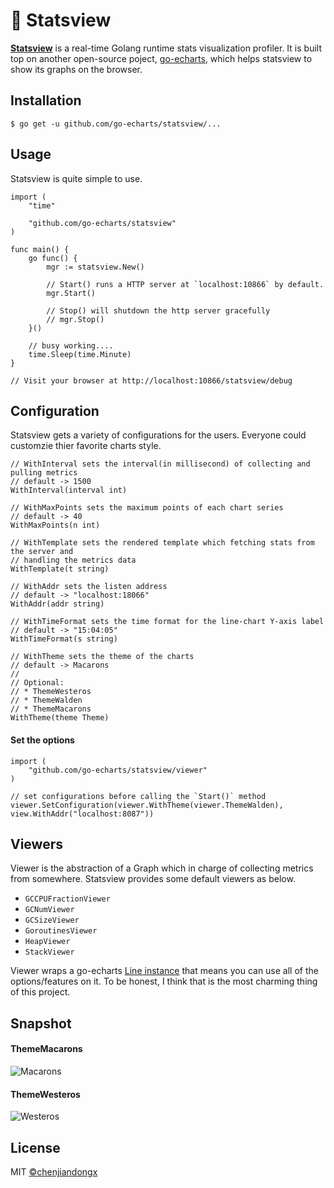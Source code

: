 # 🚀 Statsview

[**Statsview**](https://github.com/go-echarts/viewstats) is a real-time Golang runtime stats visualization profiler. It is built top on another open-source poject, [go-echarts](https://github.com/go-echarts/go-echarts), which helps statsview to show its graphs on the browser.

## Installation

```shell
$ go get -u github.com/go-echarts/statsview/...
```

## Usage

Statsview is quite simple to use.

```golang
import (
    "time"

    "github.com/go-echarts/statsview"
)

func main() {
    go func() {
        mgr := statsview.New()

        // Start() runs a HTTP server at `localhost:10866` by default.
        mgr.Start()

        // Stop() will shutdown the http server gracefully
        // mgr.Stop()
    }()

    // busy working....
    time.Sleep(time.Minute)
}

// Visit your browser at http://localhost:10866/statsview/debug
```

## Configuration

Statsview gets a variety of configurations for the users. Everyone could customzie thier favorite charts style.

```golang
// WithInterval sets the interval(in millisecond) of collecting and pulling metrics
// default -> 1500
WithInterval(interval int)

// WithMaxPoints sets the maximum points of each chart series
// default -> 40
WithMaxPoints(n int)

// WithTemplate sets the rendered template which fetching stats from the server and
// handling the metrics data
WithTemplate(t string)

// WithAddr sets the listen address
// default -> "localhost:18066"
WithAddr(addr string)

// WithTimeFormat sets the time format for the line-chart Y-axis label
// default -> "15:04:05"
WithTimeFormat(s string)

// WithTheme sets the theme of the charts
// default -> Macarons
//
// Optional:
// * ThemeWesteros
// * ThemeWalden
// * ThemeMacarons
WithTheme(theme Theme)
```

#### Set the options

```golang
import (
    "github.com/go-echarts/statsview/viewer"
)

// set configurations before calling the `Start()` method
viewer.SetConfiguration(viewer.WithTheme(viewer.ThemeWalden), view.WithAddr("localhost:8087"))
```

## Viewers

Viewer is the abstraction of a Graph which in charge of collecting metrics from somewhere. Statsview provides some default viewers as below.

* `GCCPUFractionViewer`
* `GCNumViewer`
* `GCSizeViewer`
* `GoroutinesViewer`
* `HeapViewer`
* `StackViewer`

Viewer wraps a go-echarts [Line instance](https://github.com/go-echarts/go-echarts/blob/master/charts/line.go) that means you can use all of the options/features on it. To be honest, I think that is the most charming thing of this project.

## Snapshot

#### ThemeMacarons

![Macarons](https://user-images.githubusercontent.com/19553554/99192859-45943400-27b0-11eb-8096-8a9e76fba3a1.png)

#### ThemeWesteros

![Westeros](https://user-images.githubusercontent.com/19553554/99193211-78d7c280-27b2-11eb-96c8-cbcb6792e68a.png)


## License

MIT [©chenjiandongx](https://github.com/chenjiandongx)
